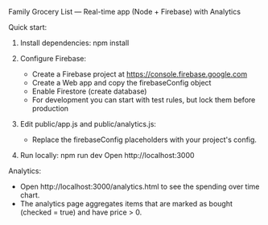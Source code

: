 Family Grocery List — Real-time app (Node + Firebase) with Analytics

Quick start:
1. Install dependencies:
   npm install

2. Configure Firebase:
   - Create a Firebase project at https://console.firebase.google.com
   - Create a Web app and copy the firebaseConfig object
   - Enable Firestore (create database)
   - For development you can start with test rules, but lock them before production

3. Edit public/app.js and public/analytics.js:
   - Replace the firebaseConfig placeholders with your project's config.

4. Run locally:
   npm run dev
   Open http://localhost:3000

Analytics:
- Open http://localhost:3000/analytics.html to see the spending over time chart.
- The analytics page aggregates items that are marked as bought (checked = true) and have price > 0.
